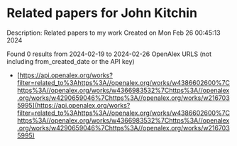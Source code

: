 # Related papers for John Kitchin
Description: Related papers to my work
Created on Mon Feb 26 00:45:13 2024

Found 0 results from 2024-02-19 to 2024-02-26
OpenAlex URLS (not including from_created_date or the API key)
- [https://api.openalex.org/works?filter=related_to%3Ahttps%3A//openalex.org/works/w4386602600%7Chttps%3A//openalex.org/works/w4366983532%7Chttps%3A//openalex.org/works/w4290659046%7Chttps%3A//openalex.org/works/w2167035995](https://api.openalex.org/works?filter=related_to%3Ahttps%3A//openalex.org/works/w4386602600%7Chttps%3A//openalex.org/works/w4366983532%7Chttps%3A//openalex.org/works/w4290659046%7Chttps%3A//openalex.org/works/w2167035995)

